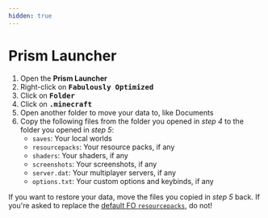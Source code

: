 ```yaml
---
hidden: true
---
```


# Prism Launcher

1. Open the **Prism Launcher**
2. Right-click on <kbd>**Fabulously Optimized**</kbd>
3. Click on <kbd>**Folder**</kbd>
4. Click on <kbd>**.minecraft**</kbd>
5. Open another folder to move your data to, like Documents
6. Copy the following files from the folder you opened in _step 4_ to the folder you opened in _step 5_:
   * `saves`: Your local worlds
   * `resourcepacks`: Your resource packs, if any
   * `shaders`: Your shaders, if any
   * `screenshots`: Your screenshots, if any
   * `server.dat`: Your multiplayer servers, if any
   * `options.txt`: Your custom options and keybinds, if any

If you want to restore your data, move the files you copied in _step 5_ back. If you're asked to replace the [default FO `resourcepacks`](../../info/resource-packs.md), do not!
